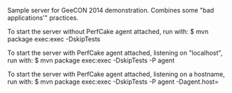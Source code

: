 Sample server for GeeCON 2014 demonstration. Combines some "bad applications'" practices.

To start the server without PerfCake agent attached, run with:
$ mvn package exec:exec -DskipTests

To start the server with PerfCake agent attached, listening on "localhost", run with:
$ mvn package exec:exec -DskipTests -P agent

To start the server with PerfCake agent attached, listening on a hostname, run with:
$ mvn package exec:exec -DskipTests -P agent -Dagent.host=<hostname>